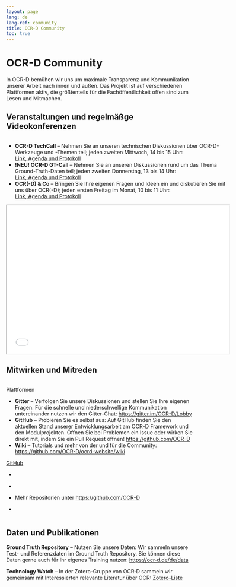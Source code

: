 ```yaml
---
layout: page
lang: de
lang-ref: community
title: OCR-D Community
toc: true
---
```



# OCR-D Community

In OCR-D bemühen wir uns um maximale Transparenz und Kommunikation unserer Arbeit nach innen und außen. Das Projekt ist auf verschiedenen Plattformen aktiv,
die größtenteils für die Fachöffentlichkeit offen sind zum Lesen und Mitmachen.

## Veranstaltungen und regelmäßge Videokonferenzen
<div class="columns">
	<main class="container content column" aria-label="Content">
		<div class="tile is-ancestor">
			<div class="tile is-parent">
				<article class="tile is-child box has-text-alligned">
					<ul>
					<li>
						<strong>OCR-D TechCall</strong> – Nehmen Sie an unseren technischen Diskussionen über OCR-D-Werkzeuge und -Themen teil; jeden zweiten Mittwoch, 14 bis 15 Uhr:
						<a href="https://pad.gwdg.de/75dyxG6gS-e0Q04_fpm-ng">Link,&nbsp;Agenda&nbsp;und&nbsp;Protokoll</a>
					</li>
					<li>
						<strong>!NEU! OCR-D GT-Call</strong> – Nehmen Sie an unseren Diskussionen rund um das Thema Ground-Truth-Daten teil; jeden zweiten Donnerstag, 13 bis 14 Uhr:
						<a href="https://pad.gwdg.de/3mceR3VcSUOJSFVnazaiig">Link,&nbsp;Agenda&nbsp;und&nbsp;Protokoll</a>
					</li>
					<li>
						<strong>OCR(-D) & Co</strong> – Bringen Sie Ihre eigenen Fragen und Ideen ein und diskutieren Sie mit uns über OCR(-D); jeden ersten Freitag im Monat, 10 bis 11 Uhr:
						<a href="https://pad.gwdg.de/4DOfRl42RIeAQYDaimFx-w">Link,&nbsp;Agenda&nbsp;und&nbsp;Protokoll</a>
					</li>
					</ul>
				</article>
			</div>
			<div class="tile is-parent">
				<article class="tile is-child box has-text-alligned">
					<iframe src="/ocrd-calendar.html" width="600" height="400" ></iframe>
				</article>
			</div>
		</div>
	</main>
</div>

## Mitwirken und Mitreden
<div class="columns">
	<main class="container content column" aria-label="Content">
		<div class="tile is-ancestor">
			<div class="tile is-parent">
				<article class="tile is-child box has-text-alligned">
					<p class="title title-image-header">Plattformen</p>	
					<ul>
						<li><b>Gitter</b> – Verfolgen Sie unsere Diskussionen und stellen Sie Ihre eigenen Fragen: Für die schnelle und niederschwellige Kommunikation untereinander nutzen wir den Gitter-Chat:  
<a href="https://gitter.im/OCR&#8209;D/Lobby">https://gitter.im/OCR-D/Lobby</a>
						</li>
						<li> 
						<b>GitHub</b> – Probieren Sie es selbst aus: Auf GitHub finden Sie den aktuellen Stand unserer Entwicklungsarbeit am OCR-D Framework und den Modulprojekten. Öffnen Sie bei Problemen ein Issue oder wirken Sie direkt mit, indem Sie ein Pull Request öffnen! <a href="https://github.com/OCR-D">https://github.com/OCR-D</a>
						</li>
						<li><b>Wiki</b> – Tutorials und mehr von der und für die Community:
<a href="https://github.com/OCR-D/ocrd-website/wiki">https://github.com/OCR-D/ocrd-website/wiki</a>
						</li>
					</ul>
				</article>
			</div>
			<div class="tile is-parent">
				<article class="tile is-child box has-text-alligned">
				<a href="https://github.com/OCR-D">
					<p class="title title-image-header">GitHub</p>
				</a>
					<ul>
						<li>
							<div class="github-card" data-github="ocr-d/core" data-width="400" data-height="1" data-theme="default"></div>
							<script src="//cdn.jsdelivr.net/github-cards/latest/widget.js"></script>
						</li>
						<li>
							<div class="github-card" data-github="ocr-d/ocrd_all" data-width="400" data-height="1" data-theme="default"></div>
							<script src="//cdn.jsdelivr.net/github-cards/latest/widget.js"></script>
						</li>
						<li>
						Mehr Repositorien unter <a href="https://github.com/OCR-D">https://github.com/OCR-D</a>
						</li>
					</ul>
<ul>
						<li>
</li>
</ul>
				</article>
			</div>
		</div>
	</main>
</div>

## Daten und Publikationen

**Ground Truth Repository** – Nutzen Sie unsere Daten: Wir sammeln unsere Test- und Referenzdaten im Ground Truth Repository. Sie können diese Daten gerne auch für Ihr eigenes Training nutzen: 
[https://ocr&#8209;d.de/de/data](https://ocr-d.de/de/data)

**Technology Watch** – In der Zotero-Gruppe von OCR&#8209;D sammeln wir gemeinsam mit Interessierten relevante Literatur über OCR:
[Zotero-Liste](https://www.zotero.org/groups/ocr-d)
